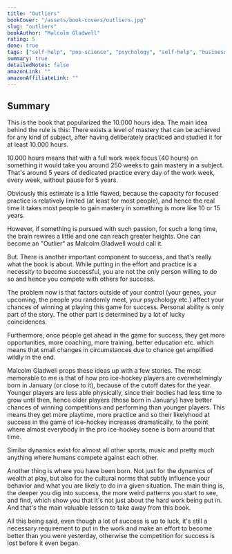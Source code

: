 ```yaml
---
title: "Outliers"
bookCover: "/assets/book-covers/outliers.jpg"
slug: "outliers"
bookAuthor: "Malcolm Gladwell"
rating: 5
done: true
tags: ["self-help", "pop-science", "psychology", "self-help", "business" ]
summary: true
detailedNotes: false
amazonLink: ""
amazonAffiliateLink: ""
---
```


## Summary 

This is the book that popularized the 10.000 hours idea. The main idea behind the rule is this: There exists a level of mastery that can be achieved for any kind of subject, after having deliberately practiced and studied it for at least 10.000 hours. 

10.000 hours means that with a full work week focus (40 hours) on something it would take you around 250 weeks to gain mastery in a subject. That's around 5 years of dedicated practice every day of the work week, every week, without pause for 5 years. 

Obviously this estimate is a little flawed, because the capacity for focused practice is relatively limited (at least for most people), and hence the real time it takes most people to gain mastery in something is more like 10 or 15 years. 

However, if something is pursued with such passion, for such a long time, the brain rewires a little and one can reach greater heights. One can become an "Outlier" as Malcolm Gladwell would call it. 

But. There is another important component to success, and that's really what the book is about. While putting in the effort and practice is a necessity to become successful, you are not the only person willing to do so and hence you compete with others for success. 

The problem now is that factors outside of your control (your genes, your upcoming, the people you randomly meet, your psychology etc.) affect your chances of winning at playing this game for success. Personal ability is only part of the story. The other part is determined by a lot of lucky coincidences. 

Furthermore, once people get ahead in the game for success, they get more opportunities, more coaching, more training, better education etc. which means that small changes in circumstances due to chance get amplified wildly in the end. 

Malcolm Gladwell props these ideas up with a few stories. The most memorable to me is that of how pro ice-hockey players are overwhelmingly born in January (or close to it), because of the cutoff dates for the year. Younger players are less able physically, since their bodies had less time to grow until then, hence older players (those born in January) have better chances of winning competitions and performing than younger players. This means they get more playtime, more practice and so their likelyhood at success in the game of ice-hockey increases dramatically, to the point where almost everybody in the pro ice-hockey scene is born around that time. 

Similar dynamics exist for almost all other sports, music and pretty much anything where humans compete against each other. 

Another thing is where you have been born. Not just for the dynamics of wealth at play, but also for the cultural norms that subtly influence your behavior and what you are likely to do in a given situation. The main thing is, the deeper you dig into success, the more weird patterns you start to see, and find, which show you that it's not just about the hard work being put in. And that's the main valuable lesson to take away from this book.

All this being said, even though a lot of success is up to luck, it's still a necessary requirement to put in the work and make an effort to become better than you were yesterday, otherwise the competition for success is lost before it even began. 
